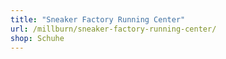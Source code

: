 ```yaml
---
title: "Sneaker Factory Running Center"
url: /millburn/sneaker-factory-running-center/
shop: Schuhe
---
```

